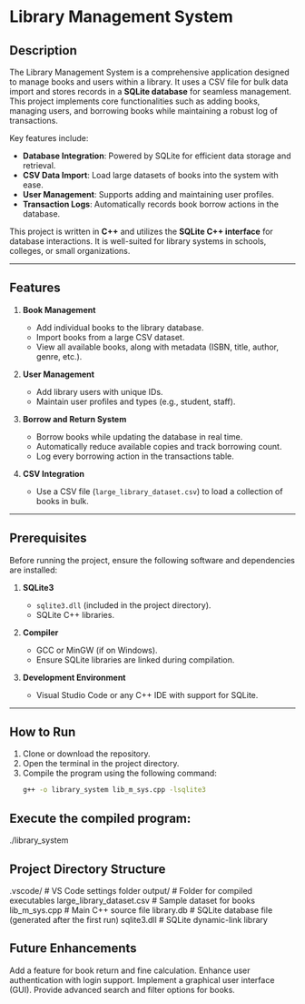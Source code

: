 # Library Management System

## Description

The Library Management System is a comprehensive application designed to manage books and users within a library. It uses a CSV file for bulk data import and stores records in a **SQLite database** for seamless management. This project implements core functionalities such as adding books, managing users, and borrowing books while maintaining a robust log of transactions.

Key features include:
- **Database Integration**: Powered by SQLite for efficient data storage and retrieval.
- **CSV Data Import**: Load large datasets of books into the system with ease.
- **User Management**: Supports adding and maintaining user profiles.
- **Transaction Logs**: Automatically records book borrow actions in the database.

This project is written in **C++** and utilizes the **SQLite C++ interface** for database interactions. It is well-suited for library systems in schools, colleges, or small organizations.

---

## Features

1. **Book Management**
   - Add individual books to the library database.
   - Import books from a large CSV dataset.
   - View all available books, along with metadata (ISBN, title, author, genre, etc.).

2. **User Management**
   - Add library users with unique IDs.
   - Maintain user profiles and types (e.g., student, staff).

3. **Borrow and Return System**
   - Borrow books while updating the database in real time.
   - Automatically reduce available copies and track borrowing count.
   - Log every borrowing action in the transactions table.

4. **CSV Integration**
   - Use a CSV file (`large_library_dataset.csv`) to load a collection of books in bulk.

---

## Prerequisites

Before running the project, ensure the following software and dependencies are installed:

1. **SQLite3**
   - `sqlite3.dll` (included in the project directory).
   - SQLite C++ libraries.
   
2. **Compiler**
   - GCC or MinGW (if on Windows).
   - Ensure SQLite libraries are linked during compilation.

3. **Development Environment**
   - Visual Studio Code or any C++ IDE with support for SQLite.

---

## How to Run

1. Clone or download the repository.
2. Open the terminal in the project directory.
3. Compile the program using the following command:
   ```bash
   g++ -o library_system lib_m_sys.cpp -lsqlite3
## Execute the compiled program:
./library_system
## Project Directory Structure
.vscode/                  # VS Code settings folder
output/                   # Folder for compiled executables
large_library_dataset.csv # Sample dataset for books
lib_m_sys.cpp             # Main C++ source file
library.db                # SQLite database file (generated after the first run)
sqlite3.dll               # SQLite dynamic-link library
## Future Enhancements
Add a feature for book return and fine calculation.
Enhance user authentication with login support.
Implement a graphical user interface (GUI).
Provide advanced search and filter options for books.
